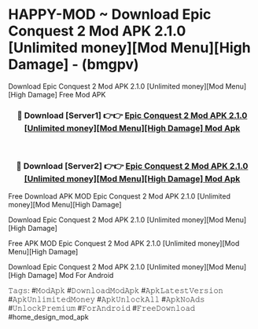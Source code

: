 # HAPPY-MOD ~ Download Epic Conquest 2 Mod APK 2.1.0 [Unlimited money][Mod Menu][High Damage] - (bmgpv)
Download Epic Conquest 2 Mod APK 2.1.0 [Unlimited money][Mod Menu][High Damage] Free Mod APK

<div align="center">
<h3>🔴 Download [Server1] 👉👉 <a href="https://apk-comot.site?title=Epic_Conquest_2_Mod_APK_2.1.0_[Unlimited_money][Mod_Menu][High_Damage]">Epic Conquest 2 Mod APK 2.1.0 [Unlimited money][Mod Menu][High Damage] Mod Apk</a></h3><br>

<h3>🔴 Download [Server2] 👉👉 <a href="https://apk-comot.site?title=Epic_Conquest_2_Mod_APK_2.1.0_[Unlimited_money][Mod_Menu][High_Damage]">Epic Conquest 2 Mod APK 2.1.0 [Unlimited money][Mod Menu][High Damage] Mod Apk</a></h3>
</div>


Free Download APK MOD Epic Conquest 2 Mod APK 2.1.0 [Unlimited money][Mod Menu][High Damage]

Download Epic Conquest 2 Mod APK 2.1.0 [Unlimited money][Mod Menu][High Damage] 

Free APK MOD Epic Conquest 2 Mod APK 2.1.0 [Unlimited money][Mod Menu][High Damage] 

Download Epic Conquest 2 Mod APK 2.1.0 [Unlimited money][Mod Menu][High Damage] Mod For Android

𝚃𝚊𝚐𝚜: #𝙼𝚘𝚍𝙰𝚙𝚔 #𝙳𝚘𝚠𝚗𝚕𝚘𝚊𝚍𝙼𝚘𝚍𝙰𝚙𝚔 #𝙰𝚙𝚔𝙻𝚊𝚝𝚎𝚜𝚝𝚅𝚎𝚛𝚜𝚒𝚘𝚗 #𝙰𝚙𝚔𝚄𝚗𝚕𝚒𝚖𝚒𝚝𝚎𝚍𝙼𝚘𝚗𝚎𝚢 #𝙰𝚙𝚔𝚄𝚗𝚕𝚘𝚌𝚔𝙰𝚕𝚕 #𝙰𝚙𝚔𝙽𝚘𝙰𝚍𝚜 #𝚄𝚗𝚕𝚘𝚌𝚔𝙿𝚛𝚎𝚖𝚒𝚞𝚖 #𝙵𝚘𝚛𝙰𝚗𝚍𝚛𝚘𝚒𝚍 #𝙵𝚛𝚎𝚎𝙳𝚘𝚠𝚗𝚕𝚘𝚊𝚍 #home_design_mod_apk